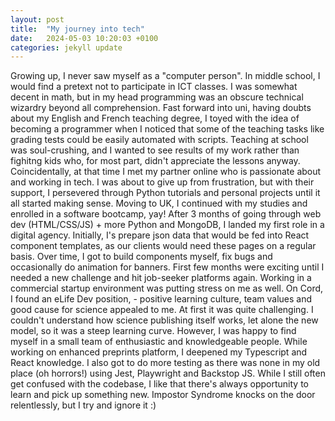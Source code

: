 ```yaml
---
layout: post
title:  "My journey into tech"
date:   2024-05-03 10:20:03 +0100
categories: jekyll update
---
```


Growing up, I never saw myself as a "computer person". In middle school, I would find a pretext not to participate in ICT classes. I was somewhat decent in math, but in my head programming was an obscure technical wizardry beyond all comprehension.
Fast forward into uni, having doubts about my English and French teaching degree, I toyed with the idea of becoming a programmer when I noticed that some of the teaching tasks like grading tests could be easily automated with scripts. Teaching at school was soul-crushing, and I wanted to see results of my work rather than fighitng kids who, for most part, didn't appreciate the lessons anyway. Coincidentally, at that time I met my partner online who is passionate about and working in tech. I was about to give up from frustration, but with their support, I persevered through Python tutorials and personal projects until it all started making sense. 
Moving to UK, I continued with my studies and enrolled in a software bootcamp, yay! After 3 months of going through web dev (HTML/CSS/JS) + more Python and MongoDB, I landed my first role in a digital agency. Initially, I's prepare json data that would be fed into React component templates, as our clients would need these pages on a regular basis. Over time, I got to build components myself, fix bugs and occasionally do animation for banners.
First few months were exciting until I needed a new challenge and hit job-seeker platforms again. Working in a commercial startup environment was putting stress on me as well. On Cord, I found an eLife Dev position, - positive learning culture, team values and good cause for science appealed to me. 
At first it was quite challenging. I couldn't understand how science publishing itself works, let alone the new model, so it was a steep learning curve. However, I was happy to find myself in a small team of enthusiastic and knowledgeable people. While working on enhanced preprints platform, I deepened my Typescript and React knowledge. I also got to do more testing as there was none in my old place (oh horrors!) using Jest, Playwright and Backstop JS. While I still often get confused with the codebase, I like that there's always opportunity to learn and pick up something new. Impostor Syndrome knocks on the door relentlessly, but I try and ignore it :)
